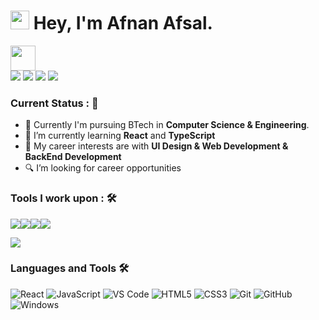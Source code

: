 <h1><img src="https://emojis.slackmojis.com/emojis/images/1531849430/4246/blob-sunglasses.gif?1531849430" width="30"/> <span> Hey, I'm Afnan Afsal. </span> </h1>


<img src="https://readme-typing-svg.herokuapp.com?vCenter=true&width=500&lines=Student+Developer+and+Engineer;" height="40"/>

<div>
<a href="mailto: afnnafsal@gmail.com">
<img src="https://img.shields.io/badge/-afnanafsal-7B83EB?&style=for-the-badge&logo=Gmail&logoColor=white" ></a>  <a  href="https://www.instagram.com/Afnnafsal/">   <img src="https://img.shields.io/badge/@afnanafsal_-%23E4405F.svg?&style=for-the-badge&logo=instagram&logoColor=white"></a>  <a href="https://www.linkedin.com/in/afnanafsal/"><img src="https://img.shields.io/badge/Afnanafsal-%230077B5.svg?&style=for-the-badge&logo=linkedin&logoColor=white" ></a> 
<img src="https://komarev.com/ghpvc/?username=afnanafsal&color=brightgreen&style=for-the-badge" > </img>

</div>

### Current Status : 📡

- 💼 Currently I'm pursuing BTech in <strong>Computer Science & Engineering</strong>.
- 🌱 I’m currently learning <strong>React</strong> and <strong>TypeScript</strong>
- 🤔 My career interests are with <strong>UI Design & Web Development & BackEnd Development</strong>
- 🔍 I’m looking for career opportunities

### Tools I work upon : 🛠
<img src="https://img.shields.io/badge/TypeScript%20-%23E00033.svg?&style=for-the-badge&logo=typescript&logoColor=white"><img src="https://img.shields.io/badge/React%20-%2314354C.svg?&style=for-the-badge&logo=React&logoColor=white"><img src="https://img.shields.io/badge/git%20-%23F05032.svg?&style=for-the-badge&logo=git&logoColor=white"/><img src="http://img.shields.io/badge/-VS%20Code-000000?style=for-the-badge&logo=Visual-studio-code&logoColor=blue">




![](https://hit.yhype.me/github/profile?user_id=87473921)

### Languages and Tools 🛠 

![React](https://img.shields.io/badge/-React-%23F05032?style=flat-square&logo=react&logoColor=%23ffffff)
![JavaScript](https://img.shields.io/badge/-JavaScript-%23F7DF1C?style=flat-square&logo=javascript&logoColor=000000&labelColor=%23F7DF1C&color=%23FFCE5A)
![VS Code](http://img.shields.io/badge/-VS%20Code-007ACC?style=flat-square&logo=visual-studio-code&logoColor=ffffff)
![HTML5](https://img.shields.io/badge/-HTML5-%23E44D27?style=flat-square&logo=html5&logoColor=ffffff)
![CSS3](https://img.shields.io/badge/-CSS3-%231572B6?style=flat-square&logo=css3)
![Git](https://img.shields.io/badge/-Git-%23F05032?style=flat-square&logo=git&logoColor=%23ffffff)
![GitHub](https://img.shields.io/badge/-GitHub-181717?style=flat-square&logo=github)
![Windows](http://img.shields.io/badge/-Windows-0078D6?style=flat-square&logo=windows&logoColor=ffffff)



<br/>

